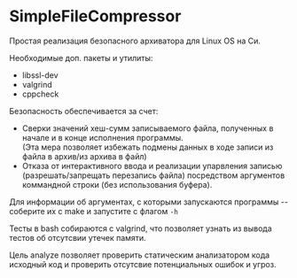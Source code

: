 # SimpleFileCompressor
Простая реализация безопасного архиватора для Linux OS на Си.

Необходимые доп. пакеты и утилиты:
  - libssl-dev
  - valgrind
  - cppcheck

Безопасность обеспечивается за счет:
  - Сверки значений хеш-сумм записываемого файла, полученных в начале и в конце исполнения программы. <br>
    (Эта мера позволяет избежать подмены данных в ходе записи из файла в архив/из архива в файл)
  - Отказа от интерактивного ввода и реализации упарвления записью (разрешать/запрещать перезапись файла) посредством аргументов коммандной строки (без использования буфера).

Для информации об аргументах, с которыми запускаются программы -- соберите их с make и запустите с флагом `-h`

Тесты в bash собираются с valgrind, что позволяет узнать из вывода тестов об отсутсвии утечек памяти.

Цель analyze позволяет проверить статическим анализатором кода исходный код и проверить отсутсвие потенциальных ошибок и угроз.